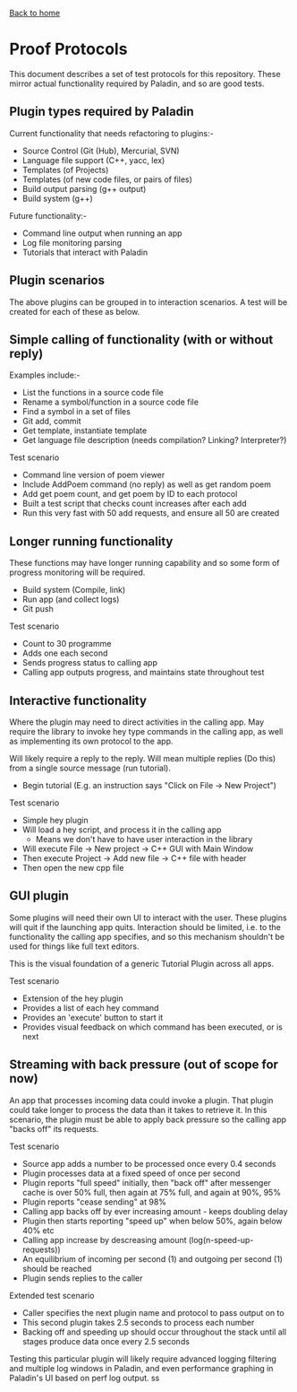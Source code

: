 [Back to home](../README.md)
# Proof Protocols

This document describes a set of test protocols for this repository. These mirror actual functionality required by Paladin, and so are good tests.

## Plugin types required by Paladin

Current functionality that needs refactoring to plugins:-

- Source Control (Git (Hub), Mercurial, SVN)
- Language file support (C++, yacc, lex)
- Templates (of Projects)
- Templates (of new code files, or pairs of files)
- Build output parsing (g++ output)
- Build system (g++)

Future functionality:-
- Command line output when running an app
- Log file monitoring parsing
- Tutorials that interact with Paladin

## Plugin scenarios

The above plugins can be grouped in to interaction scenarios. A test will be created for each of these as below.

## Simple calling of functionality (with or without reply)

Examples include:-
- List the functions in a source code file
- Rename a symbol/function in a source code file
- Find a symbol in a set of files
- Git add, commit
- Get template, instantiate template
- Get language file description (needs compilation? Linking? Interpreter?)

Test scenario
- Command line version of poem viewer
- Include AddPoem command (no reply) as well as get random poem
- Add get poem count, and get poem by ID to each protocol
- Built a test script that checks count increases after each add
- Run this very fast with 50 add requests, and ensure all 50 are created

## Longer running functionality

These functions may have longer running capability and so some form of progress monitoring will be required.

- Build system (Compile, link)
- Run app (and collect logs)
- Git push

Test scenario
- Count to 30 programme
- Adds one each second
- Sends progress status to calling app
- Calling app outputs progress, and maintains state throughout test

## Interactive functionality

Where the plugin may need to direct activities in the calling app. May require the library to invoke hey type commands in the calling app, as
well as implementing its own protocol to the app.

Will likely require a reply to the reply. Will mean multiple replies (Do this) from a single source message (run tutorial).

- Begin tutorial (E.g. an instruction says "Click on File -> New Project")

Test scenario
- Simple hey plugin
- Will load a hey script, and process it in the calling app
  - Means we don't have to have user interaction in the library
- Will execute File -> New project -> C++ GUI with Main Window
- Then execute Project -> Add new file -> C++ file with header
- Then open the new cpp file

## GUI plugin

Some plugins will need their own UI to interact with the user. These plugins will quit if the launching app quits. Interaction should be limited, i.e. to the functionality the calling app specifies, and so this mechanism shouldn't be used for things like full text editors.

This is the visual foundation of a generic Tutorial Plugin across all apps.

Test scenario
- Extension of the hey plugin
- Provides a list of each hey command
- Provides an 'execute' button to start it
- Provides visual feedback on which command has been executed, or is next

## Streaming with back pressure (out of scope for now)

An app that processes incoming data could invoke a plugin. That plugin could take longer to process the data than it takes to retrieve it. In this scenario, the plugin must be able to apply back pressure so the calling app "backs off" its requests.

Test scenario
- Source app adds a number to be processed once every 0.4 seconds
- Plugin processes data at a fixed speed of once per second
- Plugin reports "full speed" initially, then "back off" after messenger cache is over 50% full, then again at 75% full, and again at 90%, 95%
- Plugin reports "cease sending" at 98%
- Calling app backs off by ever increasing amount - keeps doubling delay
- Plugin then starts reporting "speed up" when below 50%, again below 40% etc
- Calling app increase by descreasing amount (log(n-speed-up-requests))
- An equilibrium of incoming per second (1) and outgoing per second (1) should be reached
- Plugin sends replies to the caller

Extended test scenario
- Caller specifies the next plugin name and protocol to pass output on to
- This second plugin takes 2.5 seconds to process each number
- Backing off and speeding up should occur throughout the stack until all stages produce data once every 2.5 seconds

Testing this particular plugin will likely require advanced logging filtering and multiple log windows in Paladin, and even performance graphing in Paladin's UI based on perf log output.
ss
